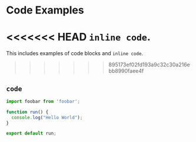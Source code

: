 # Code Examples

<<<<<<< HEAD
`inline code`.
=======
This includes examples of code blocks and `inline code`.
>>>>>>> 895173ef02fd193a9c32c30a216ebb8990faee4f

## `code`

```javascript
import foobar from 'foobar';

function run() {
  console.log("Hello World");
}

export default run;
```
